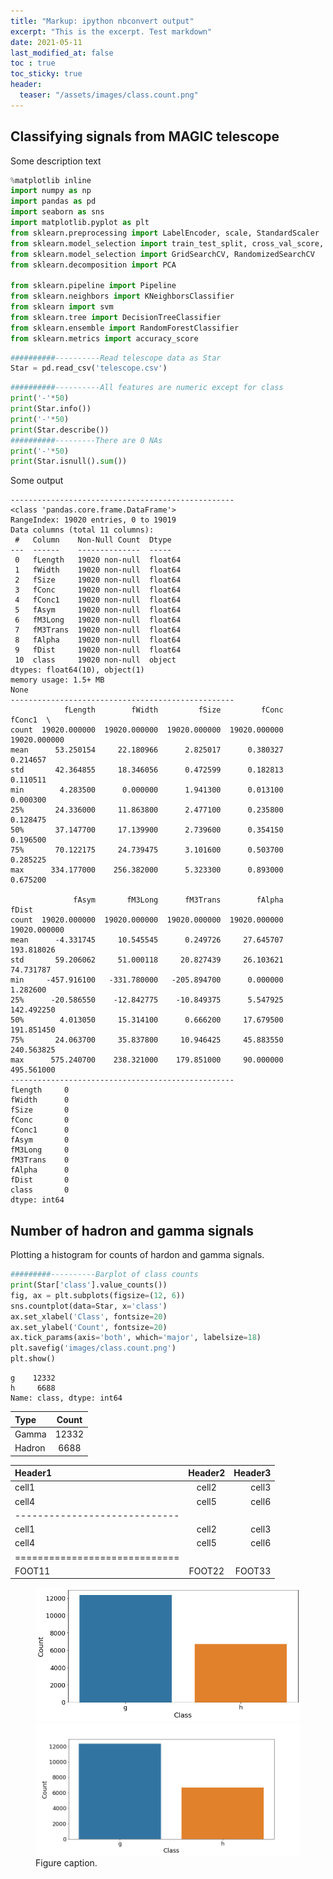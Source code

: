 ```yaml
---
title: "Markup: ipython nbconvert output"
excerpt: "This is the excerpt. Test markdown"
date: 2021-05-11
last_modified_at: false
toc : true
toc_sticky: true
header:
  teaser: "/assets/images/class.count.png"
---
```


## Classifying signals from MAGIC telescope
Some description text

```python
%matplotlib inline
import numpy as np
import pandas as pd
import seaborn as sns
import matplotlib.pyplot as plt
from sklearn.preprocessing import LabelEncoder, scale, StandardScaler
from sklearn.model_selection import train_test_split, cross_val_score, cross_val_predict, StratifiedKFold, RepeatedStratifiedKFold
from sklearn.model_selection import GridSearchCV, RandomizedSearchCV
from sklearn.decomposition import PCA

from sklearn.pipeline import Pipeline
from sklearn.neighbors import KNeighborsClassifier
from sklearn import svm
from sklearn.tree import DecisionTreeClassifier
from sklearn.ensemble import RandomForestClassifier
from sklearn.metrics import accuracy_score
```


```python
##########----------Read telescope data as Star
Star = pd.read_csv('telescope.csv')
```


```python
##########----------All features are numeric except for class
print('-'*50)
print(Star.info())
print('-'*50)
print(Star.describe())
##########---------There are 0 NAs
print('-'*50)
print(Star.isnull().sum())
```
Some output

```
--------------------------------------------------
<class 'pandas.core.frame.DataFrame'>
RangeIndex: 19020 entries, 0 to 19019
Data columns (total 11 columns):
 #   Column    Non-Null Count  Dtype  
---  ------    --------------  -----  
 0   fLength   19020 non-null  float64
 1   fWidth    19020 non-null  float64
 2   fSize     19020 non-null  float64
 3   fConc     19020 non-null  float64
 4   fConc1    19020 non-null  float64
 5   fAsym     19020 non-null  float64
 6   fM3Long   19020 non-null  float64
 7   fM3Trans  19020 non-null  float64
 8   fAlpha    19020 non-null  float64
 9   fDist     19020 non-null  float64
 10  class     19020 non-null  object 
dtypes: float64(10), object(1)
memory usage: 1.5+ MB
None
--------------------------------------------------
            fLength        fWidth         fSize         fConc        fConc1  \
count  19020.000000  19020.000000  19020.000000  19020.000000  19020.000000   
mean      53.250154     22.180966      2.825017      0.380327      0.214657   
std       42.364855     18.346056      0.472599      0.182813      0.110511   
min        4.283500      0.000000      1.941300      0.013100      0.000300   
25%       24.336000     11.863800      2.477100      0.235800      0.128475   
50%       37.147700     17.139900      2.739600      0.354150      0.196500   
75%       70.122175     24.739475      3.101600      0.503700      0.285225   
max      334.177000    256.382000      5.323300      0.893000      0.675200   

              fAsym       fM3Long      fM3Trans        fAlpha         fDist  
count  19020.000000  19020.000000  19020.000000  19020.000000  19020.000000  
mean      -4.331745     10.545545      0.249726     27.645707    193.818026  
std       59.206062     51.000118     20.827439     26.103621     74.731787  
min     -457.916100   -331.780000   -205.894700      0.000000      1.282600  
25%      -20.586550    -12.842775    -10.849375      5.547925    142.492250  
50%        4.013050     15.314100      0.666200     17.679500    191.851450  
75%       24.063700     35.837800     10.946425     45.883550    240.563825  
max      575.240700    238.321000    179.851000     90.000000    495.561000  
--------------------------------------------------
fLength     0
fWidth      0
fSize       0
fConc       0
fConc1      0
fAsym       0
fM3Long     0
fM3Trans    0
fAlpha      0
fDist       0
class       0
dtype: int64
```

## Number of hadron and gamma signals
Plotting a histogram for counts of hardon and gamma signals.

```python
#########----------Barplot of class counts
print(Star['class'].value_counts())
fig, ax = plt.subplots(figsize=(12, 6))
sns.countplot(data=Star, x='class')
ax.set_xlabel('Class', fontsize=20)
ax.set_ylabel('Count', fontsize=20)
ax.tick_params(axis='both', which='major', labelsize=18)
plt.savefig('images/class.count.png')
plt.show()
```
```
g    12332
h     6688
Name: class, dtype: int64
```

| Type   | Count  |
| :----  | :----: |
| Gamma  | 12332  |
| Hadron | 6688   |

| Header1 | Header2 | Header3 |
|:--------|:-------:|--------:|
| cell1   | cell2   | cell3   |
| cell4   | cell5   | cell6   |
|-----------------------------|
| cell1   | cell2   | cell3   |
| cell4   | cell5   | cell6   |
|=============================|
| FOOT11   | FOOT22   | FOOT33   |

<figure class="half">
	<img src="/assets/images/TestConvert_4_1.png">
  <img src="/assets/images/class.count.png">
	<figcaption>Figure caption.</figcaption>
</figure>


